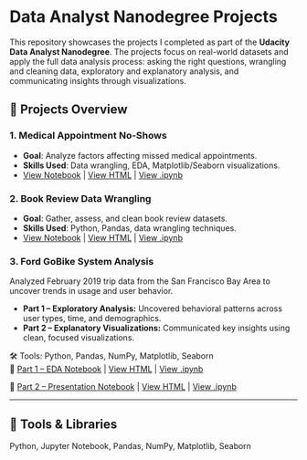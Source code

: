 # Data Analyst Nanodegree Projects

This repository showcases the projects I completed as part of the **Udacity Data Analyst Nanodegree**. The projects focus on real-world datasets and apply the full data analysis process: asking the right questions, wrangling and cleaning data, exploratory and explanatory analysis, and communicating insights through visualizations.

## 📁 Projects Overview

### 1. Medical Appointment No-Shows
- **Goal**: Analyze factors affecting missed medical appointments.
- **Skills Used**: Data wrangling, EDA, Matplotlib/Seaborn visualizations.
- [View Notebook](https://colab.research.google.com/drive/16wsYWs2vvpCRPuWyWKzs59fgXHNpoFH7?usp=sharing) | [View HTML](Project1_MedicalNoShows/Project1_MedicalNoShows.html) | [View .ipynb](Project1_MedicalNoShows/Project1_MedicalNoShows.ipynb)

### 2. Book Review Data Wrangling
- **Goal**: Gather, assess, and clean book review datasets.
- **Skills Used**: Python, Pandas, data wrangling techniques.
- [View Notebook](https://colab.research.google.com/drive/1Hk0a2DqfE3QKdkcZYlfzvtxsxemuKJ0I?usp=sharing) | [View HTML](Project2_BookReviewWrangling/Data_Wrangling_Project.html) | [View .ipynb](Project2_BookReviewWrangling/Data_Wrangling_Project.ipynb)

### 3. Ford GoBike System Analysis
Analyzed February 2019 trip data from the San Francisco Bay Area to uncover trends in usage and user behavior.

- **Part 1 – Exploratory Analysis:** Uncovered behavioral patterns across user types, time, and demographics.
- **Part 2 – Explanatory Visualizations:** Communicated key insights using clean, focused visualizations.

🛠 Tools: Python, Pandas, NumPy, Matplotlib, Seaborn  
🔗 [Part 1 – EDA Notebook](https://colab.research.google.com/drive/1zVxy6fa_QyZH4ZZwuUaVArNG9hWnSL33?usp=sharing) | [View HTML](Project3_FordGoBike/Part_I_exploration.html) | [View .ipynb](Project3_FordGoBike/Part_I_exploration.ipynb)

🔗 [Part 2 – Presentation Notebook](https://colab.research.google.com/drive/1UUPwXIWei3SzaRoVNikWt70a-q8FctPj?usp=sharing) | [View HTML](Project3_FordGoBike/Part_II_explanatory.html) | [View .ipynb](Project3_FordGoBike/Part_II_explanatory.ipynb)


---

## 🚀 Tools & Libraries
Python, Jupyter Notebook, Pandas, NumPy, Matplotlib, Seaborn
